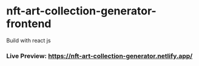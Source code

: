 # nft-art-collection-generator-frontend
 Build with react js
### Live Preview: https://nft-art-collection-generator.netlify.app/
